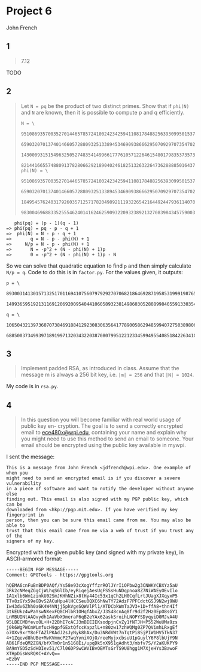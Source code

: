 # Project 6

John French

## 1

> 7.12

TODO

## 2

> Let `N = pq` be the product of two distinct primes. Show that if `phi(N)` and `N` are known, then it is possible to compute p and q efficiently.
>
> ```
> N = \
>   95108693570035270144657857241002423425941108178488256393099501537459309973338\
>   65903207013740146605728809325133894534690938666295070929707354702678260553685\
>   14300093151549632505274835414996617776105712264615480179835373573409777911917\
>   82144166557488091378280662921890402461825132632264736288885016437441408031437
> phi(N) = \
>   95108693570035270144657857241002423425941108178488256393099501537459309973338\
>   65903207013740146605728809325133894534690938666295070929707354702678260553683\
>   18495457624031792603571257178204989211193226542164492447936114070312943915254\
>   98300469688335255546240141624625909322093238921327083984345759003847642930236
> ```

```
   phi(pq) = (p - 1)(q - 1)
=> phi(pq) = pq - p - q + 1
=>  phi(N) = N - p - q + 1
=>       q = N - p - phi(N) + 1
=>     N/p = N - p - phi(N) + 1
=>       N = -p^2 + (N - phi(N) + 1)p
=>       0 = -p^2 + (N - phi(N) + 1)p - N
```

So we can solve that quadratic equation to find `p` and then simply calculate `N/p = q`. Code to do this is in `factor.py`. For the values given, it outputs:

```
p = \
  89300314130157132517011694107560797929270706821864692871958531999198765236520\
  14993659519213116912069200954044106058932381498603052808998405591330354317643

q = \
  106504321397360707384691884129230830635641778900586294859940727503898068760142\
  68850037349939718919971320343220387080799512212334599495540851842263410783559
```

## 3

> Implement padded RSA, as introduced in class. Assume that the message m is always a 256 bit key, i.e. `|m| = 256` and that `|N| = 1024`.

My code is in `rsa.py`.

## 4

> In this question you will become familiar with real world usage of public key en- cryption. The goal is to send a correctly encrypted email to ece480x@wpi.edu, containing your name and explain why you might need to use this method to send an email to someone. Your email should be encrypted using the public key available in mywpi.

I sent the message:

```
This is a message from John French <jdfrench@wpi.edu>. One example of when you
might need to send an encrypted email is if you discover a severe vulnerability
in a piece of software and want to notify the developer without anyone else
finding out. This email is also signed with my PGP public key, which can be
downloaded from <hkp://pgp.mit.edu>. If you have verified my key fingerprint in
person, then you can be sure this email came from me. You may also be able to
trust that this email came from me via a web of trust if you trust any of the
signers of my key.
```

Encrypted with the given public key (and signed with my private key), in ASCII-armored format:

```
-----BEGIN PGP MESSAGE-----
Comment: GPGTools - https://gpgtools.org

hQEMA6cnFuBnBDP0AQf/Ys58e93cXogYffzrROlJYrIiOPbw2g3CNWKYCBXYz5aU
3Rk2cNMeqZGgCjWLhqS6lIb/eyRiqejAesUgFSSsHuNDqpnoa8Z7NiWAEyOEvIlo
1A1xlb6Wm1zinkU02SmJKHhNZix8tHy44Ic53x1qCh2LH0CqfLrtJUagXJXqyxP5
TTv8zGYx59eGDvS2ACuHpu4lHCCSeu0QXC6hNwTY72AdzF7PFCdctGSJ9N2wj9WU
Iw43dv6Zhh0a6K4W4VNjj5pkVgeSQWVlPl1/ATDCbkWmTaJV3+1D+ffA8+thn4If
3tkEUkz4wPaYswNXexFQ8CHlbR1OHqfAbxZ/J3S48cnAq8fr9d2f2Hz0EpO8sGY1
LnMBUINtAAQvydh1AaVbX9meraF6qB2eYAx62askSroihLNOPYSDyqyiD0MJvA4U
95LBECMBfevoOL+H+22BhE7cACJ3mBIEIEKsodpjnCvZy1fNTJH+P552WuUMa9zs
j0k6WgPWCmWLmfucH9gpfGExtQfccKapzlL+n80zw17zhWQMg0ZP7QVimhLRxgEf
o7OXv9xrY8oFTAZlPKAdJ2sJyNyk8hAx/Du3NRdVWt7nTqtPi8SjPIW1HV5TkN37
4+1Zqevd8hUBe+MvKVmmcP27wqYyniXOjO/reeMyjxcbsuU1pGuylY6P8lbUjY9N
AB61FdeQM2ZGN/bfXTm0r1n5168Ei/upqDk5nX951gAdht3/mbfv7S/Y2aKUKPY9
BA9mYSD5zSdHDIev51/C7l06DPSwCWVIBvOEMTsGrTS9U8hgg1M7XjeHYs3BawoF
XTHpDisWsRQKC+AYvQ==
=EzbV
-----END PGP MESSAGE-----
```
